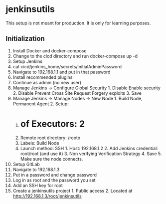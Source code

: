 # jenkinsutils
This setup is not meant for production.  It is only for learning purposes.

## Initialization
1. Install Docker and docker-compose
2. Change to the cicd directory and run docker-compose up -d
3. Setup Jenkins
  1. cat cicd/jenkins_home/secrets/initialAdminPassword
  2. Navigate to 192.168.1.1 and put in that password
  3. Install recommended plugins
  4. Continue as admin (no new user)
  5. Manage Jenkins -> Configure Global Security
    1. Disable Enable security
    2. Disable Prevent Cross Site Request Forgery exploits
    3. Save
  6. Manage Jenkins -> Manage Nodes -> New Node
    1. Build Node, Permanent Agent
    2. Setup:
       1. # of Executors: 2
       2. Remote root directory: /rooto
       3. Labels: Build Node
       4. Launch method: SSH
         1. Host: 192.168.1.2
         2. Add Jenkins credential: root/root (and use it)
         3. Non verifying Verification Strategy
         4. Save
         5. Make sure the node connects.
4. Setup GitLab
  1. Navigate to 192.168.1.3
  2. Put in a password and change password
  3. Log in as root and the password you set
  4. Add an SSH key for root
  5. Create a jenkinsutils project
    1. Public access
    2. Located at http://192.168.1.3/root/jenkinsutils
